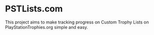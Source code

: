 # PSTLists.com

This project aims to make tracking progress on Custom Trophy Lists on PlayStationTrophies.org simple and easy.